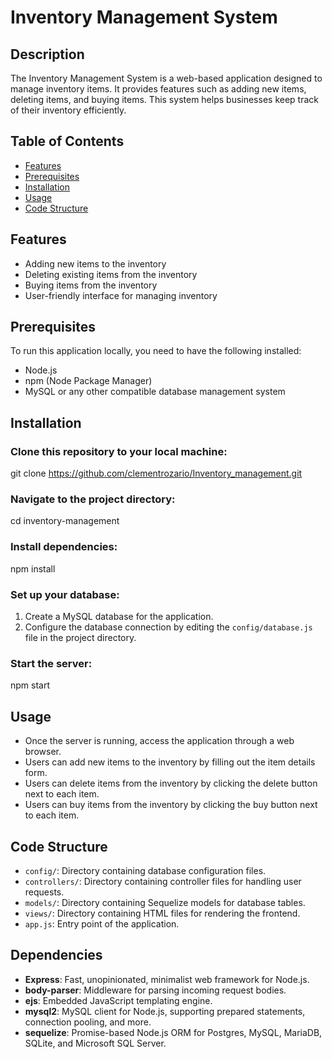 # Inventory Management System

## Description

The Inventory Management System is a web-based application designed to manage inventory items. It provides features such as adding new items, deleting items, and buying items. This system helps businesses keep track of their inventory efficiently.

## Table of Contents
- [Features](#features)
- [Prerequisites](#prerequisites)
- [Installation](#installation)
- [Usage](#usage)
- [Code Structure](#code-structure)

## Features

- Adding new items to the inventory
- Deleting existing items from the inventory
- Buying items from the inventory
- User-friendly interface for managing inventory

## Prerequisites

To run this application locally, you need to have the following installed:

- Node.js
- npm (Node Package Manager)
- MySQL or any other compatible database management system

## Installation

### Clone this repository to your local machine:
git clone https://github.com/clementrozario/Inventory_management.git

### Navigate to the project directory:
cd inventory-management

### Install dependencies:
npm install


### Set up your database:

1. Create a MySQL database for the application.
2. Configure the database connection by editing the `config/database.js` file in the project directory.

### Start the server:
npm start


## Usage

- Once the server is running, access the application through a web browser.
- Users can add new items to the inventory by filling out the item details form.
- Users can delete items from the inventory by clicking the delete button next to each item.
- Users can buy items from the inventory by clicking the buy button next to each item.

## Code Structure

- `config/`: Directory containing database configuration files.
- `controllers/`: Directory containing controller files for handling user requests.
- `models/`: Directory containing Sequelize models for database tables.
- `views/`: Directory containing HTML files for rendering the frontend.
- `app.js`: Entry point of the application.

## Dependencies

- **Express**: Fast, unopinionated, minimalist web framework for Node.js.
- **body-parser**: Middleware for parsing incoming request bodies.
- **ejs**: Embedded JavaScript templating engine.
- **mysql2**: MySQL client for Node.js, supporting prepared statements, connection pooling, and more.
- **sequelize**: Promise-based Node.js ORM for Postgres, MySQL, MariaDB, SQLite, and Microsoft SQL Server.





